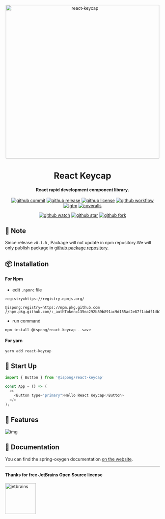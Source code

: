 <p align="center">
  <a href="https://github.com/ispong/react-keycap">
    <img alt="react-keycap" width="500" src="https://gitee.com/ispong/blog-images/raw/master/design/keycap.png">
  </a>
</p>

<h1 align="center">
    React Keycap
</h1>

<h4 align="center">
    React rapid development component library.
</h4>

<div align="center">

[![github commit][commit-image]][commit-url] [![github release][release-image]][release-url] [![github license][license-image]][license-url] [![github workflow][workflow-image]][workflow-url] [![lgtm][lgtm-image]][lgtm-url] [![coveralls][coveralls-image]][coveralls-url]

[commit-image]: https://img.shields.io/github/last-commit/ispong/react-keycap?style=flat-square
[commit-url]: https://github.com/ispong/react-keycap/graphs/commit-activity
[release-image]: https://img.shields.io/github/v/release/ispong/react-keycap?style=flat-square
[release-url]: https://github.com/ispong/react-keycap/releases
[license-image]: https://img.shields.io/github/license/ispong/react-keycap?style=flat-square
[license-url]: https://github.com/ispong/react-keycap/blob/master/LICENSE
[workflow-image]: https://img.shields.io/github/workflow/status/ispong/react-keycap/release%20ci?style=flat-square
[workflow-url]: https://github.com/ispong/react-keycap/actions?query=workflow%3A%22release+ci%22
[lgtm-image]: https://img.shields.io/lgtm/grade/java/github/ispong/react-keycap?style=flat-square
[lgtm-url]: https://lgtm.com/projects/g/ispong/react-keycap/latest/files/?sort=name&dir=ASC&mode=heatmap
[coveralls-image]: https://img.shields.io/coveralls/github/ispong/react-keycap?style=flat-square
[coveralls-url]: https://coveralls.io/github/ispong/react-keycap?branch=latest
</div>

<div align="center">

[![github watch][watch-image]][watch-url] [![github star][star-image]][star-url] [![github fork][fork-image]][fork-url]

[watch-image]: https://img.shields.io/github/watchers/ispong/react-keycap?style=social
[watch-url]: https://github.com/ispong/react-keycap/watchers
[star-image]: https://img.shields.io/github/stars/ispong/react-keycap?style=social
[star-url]: https://github.com/ispong/react-keycap/stargazers
[fork-image]: https://img.shields.io/github/forks/ispong/react-keycap?style=social
[fork-url]: https://github.com/ispong/react-keycap/network/members
</div>

## 🚨 Note

Since release `v0.1.0` , Package will not update in npm repository.We will only publish package in [github package repository](https://github.com/ispong/react-keycap/packages).

## 📦 Installation

#### For Npm

- edit `.npmrc` file

```text
registry=https://registry.npmjs.org/

@ispong:registry=https://npm.pkg.github.com
//npm.pkg.github.com/:_authToken=135ea292b89b891ac9d155ad2e87f1abdf1db1fa
```

- run command

```shell script
npm install @ispong/react-keycap --save
```

#### For yarn

```text
yarn add react-keycap
```

## 🔨 Start Up

```javascript
import { Button } from '@ispong/react-keycap'

const App = () => (
  <>
    <Button type="primary">Hello React Keycap</Button>
  </>
);
```

## 🌈 Features

![img](https://gitee.com/ispong/blog-images/raw/master/design/keycap.png)

## 📄 Documentation

You can find the spring-oxygen documentation [on the website](https://ispong.gitee.io/tags/react-keycap).

***

#### Thanks for free JetBrains Open Source license

<a href="https://www.jetbrains.com/?from=react-keycap" target="_blank"><img src="https://gitee.com/ispong/blog-images/raw/master/idea/jetbrains-3.png" height="100" alt="jetbrains"/></a>